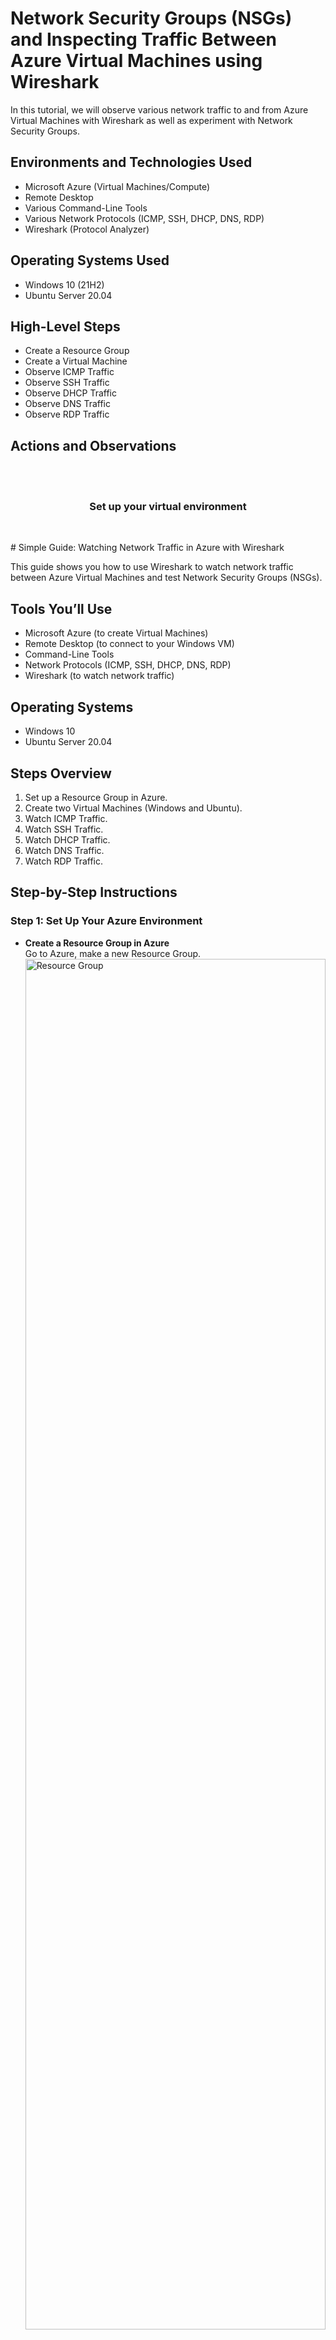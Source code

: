 <h1>Network Security Groups (NSGs) and Inspecting Traffic Between Azure Virtual Machines using Wireshark</h1>
In this tutorial, we will observe various network traffic to and from Azure Virtual Machines with Wireshark as well as experiment with Network Security Groups. <br />

<h2>Environments and Technologies Used</h2>

- Microsoft Azure (Virtual Machines/Compute)
- Remote Desktop
- Various Command-Line Tools
- Various Network Protocols (ICMP, SSH, DHCP, DNS, RDP)
- Wireshark (Protocol Analyzer)

<h2>Operating Systems Used </h2>

- Windows 10 (21H2)
- Ubuntu Server 20.04

<h2>High-Level Steps</h2>

- Create a Resource Group
- Create a Virtual Machine
- Observe ICMP Traffic
- Observe SSH Traffic
- Observe DHCP Traffic
- Observe DNS Traffic
- Observe RDP Traffic

<h2>Actions and Observations</h2>
</br>
</br>
<h3 align="center">
  Set up your virtual environment
</h3>
</br>
<p>
  # Simple Guide: Watching Network Traffic in Azure with Wireshark

This guide shows you how to use Wireshark to watch network traffic between Azure Virtual Machines and test Network Security Groups (NSGs).

## Tools You’ll Use
- Microsoft Azure (to create Virtual Machines)
- Remote Desktop (to connect to your Windows VM)
- Command-Line Tools
- Network Protocols (ICMP, SSH, DHCP, DNS, RDP)
- Wireshark (to watch network traffic)

## Operating Systems
- Windows 10
- Ubuntu Server 20.04

## Steps Overview
1. Set up a Resource Group in Azure.
2. Create two Virtual Machines (Windows and Ubuntu).
3. Watch ICMP Traffic.
4. Watch SSH Traffic.
5. Watch DHCP Traffic.
6. Watch DNS Traffic.
7. Watch RDP Traffic.

## Step-by-Step Instructions

### Step 1: Set Up Your Azure Environment
- **Create a Resource Group in Azure**  
  Go to Azure, make a new Resource Group.  
  <img src="https://i.imgur.com/dOAeXqs.png" height="75%" width="100%" alt="Resource Group"/>

- **Create a Windows Virtual Machine (VM)**  
  In Azure, create a Windows 10 VM in the (US) East US region. Use the Resource Group you made. Let it create a new Virtual Network (Vnet) and Subnet. Choose the password option for the Administrator Account.  
  <img src="https://i.imgur.com/PHOwjLh.png" height="75%" width="100%" alt="Windows VM"/>

- **Create an Ubuntu Virtual Machine (VM)**  
  In Azure, create an Ubuntu Server 20.04 VM. Use the same Resource Group. Let it create a new Vnet and Subnet. Choose the password option for the Administrator Account.  
  <img src="https://i.imgur.com/N5zwQUH.png" height="75%" width="100%" alt="Ubuntu VM"/>

- **Check Your Network in Network Watcher**  
  In Azure, go to Network Watcher to see your Virtual Network setup.  
  <img src="https://i.imgur.com/Pn02GXF.png" height="75%" width="100%" alt="Network Watcher"/>

---

### Step 2: Watch ICMP Traffic
- **Connect to Your Windows VM and Set Up Wireshark**  
  Use Remote Desktop to connect to your Windows 10 VM. Install Wireshark, open it, and filter for ICMP traffic only.  
  <img src="https://i.imgur.com/0BsfNiS.jpg" height="75%" width="100%" alt="Microsoft Remote Desktop - Mac"/>

- **Ping the Ubuntu VM**  
  Find the private IP address of your Ubuntu VM. In the Windows VM, open a command prompt and ping the Ubuntu VM’s IP. Watch the ping requests and replies in Wireshark.  
  <img src="https://i.imgur.com/yYGKuAy.png" height="75%" width="100%" alt="Ubuntu private IP"/>  
  <img src="https://i.imgur.com/3h9QSEY.png" height="75%" width="100%" alt="ICMP traffic - private IP"/>

- **Ping a Website**  
  In the Windows VM, ping a website like www.google.com. Watch the traffic in Wireshark.  
  <img src="https://i.imgur.com/YduMvc7.png" height="75%" width="100%" alt="ICMP traffic - public IP"/>

- **Start a Non-Stop Ping**  
  In the Windows VM, start a non-stop ping to the Ubuntu VM by typing `ping [Ubuntu IP] -t` in the command prompt.  
  <img src="https://i.imgur.com/bihftKK.png" height="75%" width="100%" alt="ICMP traffic - perpetual ping"/>

- **Block ICMP Traffic**  
  In Azure, go to the Network Security Group (NSG) for your Ubuntu VM. Block incoming ICMP traffic. Back in the Windows VM, watch the ICMP traffic stop in Wireshark and the command prompt.  
  <img src="https://i.imgur.com/ovGk5dq.png" height="75%" width="100%" alt="ICMP traffic - perpetual ping"/>  
  <img src="https://i.imgur.com/NjuUANI.png" height="75%" width="100%" alt="ICMP traffic - ICMP denied"/>

- **Allow ICMP Traffic Again**  
  In the Ubuntu VM’s NSG, allow ICMP traffic again. In the Windows VM, watch the ICMP traffic start again in Wireshark and the command prompt. Stop the ping by pressing Ctrl+C.  
  <img src="https://i.imgur.com/nZbl2sA.png" height="75%" width="100%" alt="ICMP traffic - ICMP re-enabled"/>

---

### Step 3: Watch SSH Traffic
- In Wireshark, filter for SSH traffic only.
- In the Windows VM, open a command prompt and SSH into your Ubuntu VM using its private IP (type `ssh [username]@[Ubuntu IP]`). Run simple commands like `ls` or `pwd`. Watch the SSH traffic in Wireshark.
- Exit the SSH session by typing `exit` and pressing Enter.  
  <img src="https://i.imgur.com/6YEDJKu.png" height="75%" width="100%" alt="SSH traffic"/>

---

### Step 4: Watch DHCP Traffic
- In Wireshark, filter for DHCP traffic only.
- In the Windows VM, open a command prompt and type `ipconfig /renew` to get a new IP address. Watch the DHCP traffic in Wireshark.  
  <img src="https://i.imgur.com/mKyAHFr.png" height="75%" width="100%" alt="DHCP traffic"/>

---

### Step 5: Watch DNS Traffic
- In Wireshark, filter for DNS traffic only.
- In the Windows VM, open a command prompt and type `nslookup google.com` and `nslookup disney.com` to find their IP addresses. Watch the DNS traffic in Wireshark.  
  <img src="https://i.imgur.com/mYZ8CAK.png" height="75%" width="100%" alt="DNS traffic"/>

---

### Step 6: Watch RDP Traffic
- In Wireshark, filter for RDP traffic by typing `tcp.port==3389`.
- Notice the constant stream of traffic. This happens because RDP is always sending a live stream from one computer to another.  
  <img src="https://i.imgur.com/hNlhTVp.png" height="75%" width="100%" alt="RDP traffic"/>

---

### Step 7: Clean Up Your Azure Environment
- Close your Remote Desktop connection.
- In Azure, delete the Resource Group you created at the start.
- Check the bell notification in Azure to confirm the Resource Group is deleted. This prevents extra charges.
